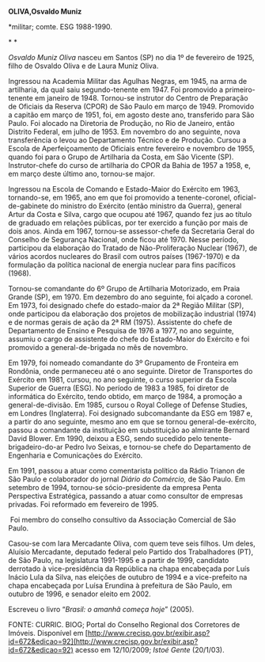 **OLIVA,****Osvaldo Muniz******

\*militar; comte. ESG 1988-1990.

* *

*Osvaldo Muniz Oliva* nasceu em Santos (SP) no dia 1º de fevereiro de
1925, filho de Osvaldo Oliva e de Laura Muniz Oliva.

Ingressou na Academia Militar das Agulhas Negras, em 1945, na arma de
artilharia, da qual saiu segundo-tenente em 1947. Foi promovido a
primeiro-tenente em janeiro de 1948. Tornou-se instrutor do Centro de
Preparação de Oficiais da Reserva (CPOR) de São Paulo em março de 1949.
Promovido a capitão em março de 1951, foi, em agosto deste ano,
transferido para São Paulo. Foi alocado na Diretoria de Produção, no Rio
de Janeiro, então Distrito Federal, em julho de 1953. Em novembro do ano
seguinte, nova transferência o levou ao Departamento Técnico e de
Produção. Cursou a Escola de Aperfeiçoamento de Oficiais entre fevereiro
e novembro de 1955, quando foi para o Grupo de Artilharia da Costa, em
São Vicente (SP). Instrutor-chefe do curso de artilharia do CPOR da
Bahia de 1957 a 1958, e, em março deste último ano, tornou-se major.

Ingressou na Escola de Comando e Estado-Maior do Exército em 1963,
tornando-se, em 1965, ano em que foi promovido a tenente-coronel,
oficial-de-gabinete do ministro do Exército (então ministro da Guerra),
general Artur da Costa e Silva, cargo que ocupou até 1967, quando fez
jus ao título de graduado em relações públicas, por ter exercido a
função por mais de dois anos. Ainda em 1967, tornou-se assessor-chefe da
Secretaria Geral do Conselho de Segurança Nacional, onde ficou até 1970.
Nesse período, participou da elaboração do Tratado de Não-Proliferação
Nuclear (1967), de vários acordos nucleares do Brasil com outros países
(1967-1970) e da formulação da política nacional de energia nuclear para
fins pacíficos (1968).

Tornou-se comandante do 6º Grupo de Artilharia Motorizado, em Praia
Grande (SP), em 1970. Em dezembro do ano seguinte, foi alçado a coronel.
Em 1973, foi designado chefe do estado-maior da 2ª Região Militar (SP),
onde participou da elaboração dos projetos de mobilização industrial
(1974) e de normas gerais de ação da 2ª RM (1975). Assistente do chefe
de Departamento de Ensino e Pesquisa de 1976 a 1977, no ano seguinte,
assumiu o cargo de assistente do chefe do Estado-Maior do Exército e foi
promovido a general-de-brigada no mês de novembro.

Em 1979, foi nomeado comandante do 3º Grupamento de Fronteira em
Rondônia, onde permaneceu até o ano seguinte. Diretor de Transportes do
Exército em 1981, cursou, no ano seguinte, o curso superior da Escola
Superior de Guerra (ESG). No período de 1983 a 1985, foi diretor de
informática do Exército, tendo obtido, em março de 1984, a promoção a
general-de-divisão. Em 1985, cursou o Royal College of Defense Studies,
em Londres (Inglaterra). Foi designado subcomandante da ESG em 1987 e, a
partir do ano seguinte, mesmo ano em que se tornou general-de-exército,
passou a comandante da instituição em substituição ao almirante Bernard
David Blower. Em 1990, deixou a ESG, sendo sucedido pelo
tenente-brigadeiro-do-ar Pedro Ivo Seixas, e tornou-se chefe do
Departamento de Engenharia e Comunicações do Exército.

Em 1991, passou a atuar como comentarista político da Rádio Trianon de
São Paulo e colaborador do jornal *Diário do Comércio,* de São Paulo. Em
setembro de 1994, tornou-se sócio-presidente da empresa Penta
Perspectiva Estratégica, passando a atuar como consultor de empresas
privadas. Foi reformado em fevereiro de 1995.

 Foi membro do conselho consultivo da Associação Comercial de São Paulo.

Casou-se com Iara Mercadante Oliva, com quem teve seis filhos. Um deles,
Aluísio Mercadante, deputado federal pelo Partido dos Trabalhadores
(PT), de São Paulo, na legislatura 1991-1995 e a partir de 1999,
candidato derrotado à vice-presidência da República na chapa encabeçada
por Luís Inácio Lula da Silva, nas eleições de outubro de 1994 e a
vice-prefeito na chapa encabeçada por Luísa Erundina à prefeitura de São
Paulo, em outubro de 1996, e senador eleito em 2002.

Escreveu o livro “*Brasil: o amanhã começa hoje*” (2005).

FONTE: CURRIC. BIOG; Portal do Conselho Regional dos Corretores de
Imóveis. Disponível em
[http://www.crecisp.gov.br/exibir.asp?id=672&edicao=92](http://www.crecisp.gov.br/exibir.asp?id=672&edicao=92)
acesso em 12/10/2009; *Istoé Gente* (20/1/03).
